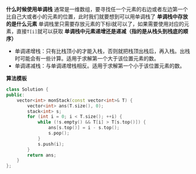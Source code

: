 **什么时候使用单调栈**
通常是一维数组，要寻找任一个元素的右边或者左边第一个比自己大或者小的元素的位置，此时我们就要想到可以用单调栈了
**单调栈中存放的是什么元素**
单调栈里只需要存放元素的下标i就可以了，如果需要使用对应的元素，直接`T[i]`就可以获取
**单调栈中元素递增还是递减（指的是从栈头到栈底的顺序）**
- 单调递增栈：只有比栈顶小的才能入栈，否则就把栈顶出栈后，再入栈。出栈时可能会有一些计算。适用于求解第一个大于该位置元素的数。
- 单调递减栈：与单调递增栈相反。适用于求解第一个小于该位置元素的数。


**算法模板**
```cpp
class Solution {
public:
    vector<int> monStack(const vector<int>& T) {
        vector<int> ans(T.size(), 0);
        stack<int> s;
        for (int i = 0; i < T.size(); ++i) {
            while (!s.empty() && T[i] > T[s.top()]) {
                ans[s.top()] = i - s.top();
                s.pop();
            }
            s.push(i);
        }
        return ans;
    }
};
```